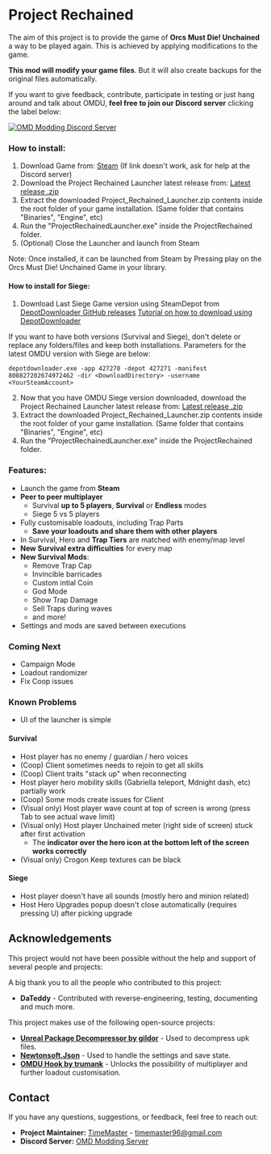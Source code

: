 # Project Rechained

The aim of this project is to provide the game of **Orcs Must Die! Unchained** a way to be played again. This is achieved by applying modifications to the game.

**This mod will modify your game files**. But it will also create backups for the original files automatically.


If you want to give feedback, contribute, participate in testing or just hang around and talk about OMDU, **feel free to join our Discord server** clicking the label below:

[![OMD Modding Discord Server](https://img.shields.io/discord/583432386960818227?color=%237289da&logo=discord&logoColor=white&label=Join%20the%20Discord%20Server)](https://discord.gg/xkZskPXtwm)

### How to install:

1. Download Game from: [Steam](https://intradeus.github.io/http-protocol-redirector?r=steam://rungameid/427270) (If link doesn't work, ask for help at the Discord server)
2. Download the Project Rechained Launcher latest release from: [Latest release .zip](https://github.com/TimeMaster18/Project-Rechained/releases/latest/download/Project_Rechained_Launcher.zip)
3. Extract the downloaded Project_Rechained_Launcher.zip contents inside the root folder of your game installation. (Same folder that contains "Binaries", "Engine", etc)
4. Run the "ProjectRechainedLauncher.exe" inside the ProjectRechained folder.
5. (Optional) Close the Launcher and launch from Steam

Note: Once installed, it can be launched from Steam by Pressing play on the Orcs Must Die! Unchained Game in your library.

#### How to install for Siege:
1. Download Last Siege Game version using SteamDepot from [DepotDownloader GitHub releases](<https://github.com/SteamRE/DepotDownloader/releases>) [Tutorial on how to download using DepotDownloader](https://www.youtube.com/watch?v=nTnmCj5v024)

If you want to have both versions (Survival and Siege), don't delete or replace any folders/files and keep both installations. Parameters for the latest OMDU version with Siege are below:

```shell
depotdownloader.exe -app 427270 -depot 427271 -manifest 808827202674972462 -dir <DownloadDirectory> -username <YourSteamAccount>
```
2. Now that you have OMDU Siege version downloaded, download the Project Rechained Launcher latest release from: [Latest release .zip](https://github.com/TimeMaster18/Project-Rechained/releases/latest/download/Project_Rechained_Launcher.zip)
3. Extract the downloaded Project_Rechained_Launcher.zip contents inside the root folder of your game installation. (Same folder that contains "Binaries", "Engine", etc)
4. Run the "ProjectRechainedLauncher.exe" inside the ProjectRechained folder.

### Features:
- Launch the game from **Steam**
- **Peer to peer multiplayer**
  - Survival **up to 5 players**, **Survival** or **Endless** modes
  - Siege 5 vs 5 players
- Fully customisable loadouts, including Trap Parts
  - **Save your loadouts and share them with other players**
- In Survival, Hero and **Trap Tiers** are matched with enemy/map level
- **New Survival extra difficulties** for every map
- **New Survival Mods**:
  - Remove Trap Cap
  - Invincible barricades
  - Custom intial Coin
  - God Mode
  - Show Trap Damage
  - Sell Traps during waves
  - and more!
- Settings and mods are saved between executions

### Coming Next
- Campaign Mode
- Loadout randomizer
- Fix Coop issues

### Known Problems
- UI of the launcher is simple

#### Survival
- Host player has no enemy / guardian / hero voices
- (Coop) Client sometimes needs to rejoin to get all skills 
- (Coop) Client traits "stack up" when reconnecting
- Host player hero mobility skills (Gabriella teleport, Mdnight dash, etc) partially work
- (Coop) Some mods create issues for Client
- (Visual only) Host player wave count at top of screen is wrong (press Tab to see actual wave limit)
- (Visual only) Host player Unchained meter (right side of screen) stuck after first activation 
  - The **indicator over the hero icon at the bottom left of the screen works correctly**
- (Visual only) Crogon Keep textures can be black

#### Siege
- Host player doesn't have all sounds (mostly hero and minion related)
- Host Hero Upgrades popup doesn't close automatically (requires pressing U) after picking upgrade

## Acknowledgements

This project would not have been possible without the help and support of several people and projects:

A big thank you to all the people who contributed to this project:

- **DaTeddy** - Contributed with reverse-engineering, testing, documenting and much more.

This project makes use of the following open-source projects:

- **[Unreal Package Decompressor by gildor](https://github.com/gildor2/UEViewer)** - Used to decompress upk files.
- **[Newtonsoft.Json](https://github.com/JamesNK/Newtonsoft.Json)** - Used to handle the settings and save state.
- **[OMDU Hook by trumank](https://github.com/trumank/omdu-hook)** - Unlocks the possibility of multiplayer and further loadout customisation.

## Contact

If you have any questions, suggestions, or feedback, feel free to reach out:

- **Project Maintainer:** [TimeMaster](https://github.com/TimeMaster18) - timemaster96@gmail.com
- **Discord Server:** [OMD Modding Server](https://discord.gg/xkZskPXtwm)

